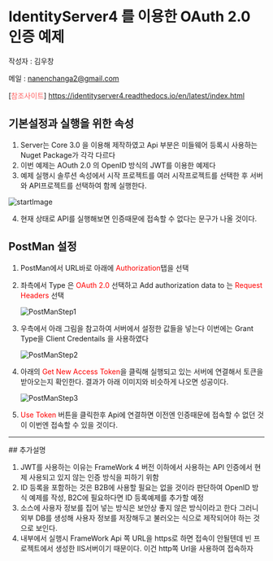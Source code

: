 # IdentityServer4 를 이용한 OAuth 2.0 인증 예제
작성자 : 김우창

메일 : nanenchanga2@gmail.com

[<span style="color:rgb(255, 100, 100)">참조사이트</span>] https://identityserver4.readthedocs.io/en/latest/index.html
## 기본설정과 실행을 위한 속성
1. Server는 Core 3.0 을 이용해 제작하였고 Api 부분은 미들웨어 등록시 사용하는 Nuget Package가 각각 다르다
2. 이번 예제는 AOuth 2.0 의 OpenID 방식의 JWT를 이용한 예제다
3. 예제 실행시 솔루션 속성에서 시작 프로젝트를 여러 시작프로젝트를 선택한 후 서버와 API프로젝트를 선택하여 함께 실행한다.

![startImage](https://user-images.githubusercontent.com/39551265/123882387-abb97a00-d981-11eb-8ad5-c3859751f7a9.JPG)

4. 현재 상태로 API를 실행해보면 인증때문에 접속할 수 없다는 문구가 나올 것이다.

## PostMan 설정
1. PostMan에서 URL바로 아래에 <span style="color:rgb(255, 0, 0)">Authorization</span>탭을 선택
2. 좌측에서 Type 은 <span style="color:rgb(255, 0, 0)">OAuth 2.0</span> 선택하고 Add authorization data to 는 <span style="color:rgb(255, 0, 0)">Request Headers</span> 선택

    ![PostManStep1](https://user-images.githubusercontent.com/39551265/123767572-89344c00-d902-11eb-9d1f-61f14526e3a8.JPG)

3. 우측에서 아래 그림을 참고하여 서버에서 설정한 값들을 넣는다 이번에는 Grant Type을 Client Credentails 을 사용하였다

    ![PostManStep2](https://user-images.githubusercontent.com/39551265/123767811-ba148100-d902-11eb-87f5-e161e72c2745.JPG)

4.  아래의 <span style="color:rgb(255, 0, 0)">Get New Access Token</span>을 클릭해 실행되고 있는 서버에 연결해서 토큰을 받아오는지 확인한다. 결과가 아래 이미지와 비슷하게 나오면 성공이다. 

    ![PostManStep3](https://user-images.githubusercontent.com/39551265/123767976-e203e480-d902-11eb-95b2-08b3199353c1.JPG)


5. <span style="color:rgb(255, 0, 0)">Use Token</span> 버튼을 클릭한후 Api에 연결하면 이전엔 인증때문에 접속할 수 없던 것이 이번엔 접속할 수 있을 것이다. 

<hr>
## 추가설명 

1. JWT를 사용하는 이유는 FrameWork 4 버전 이하에서 사용하는 API 인증에서 현제 사용되고 있지 않는 인증 방식을 피하기 위함
2. ID 등록을 포함하는 것은 B2B에 사용할 필요는 없을 것이라 판단하여 OpenID 방식 예제를 작성, B2C에 필요하다면 ID 등록예제를 추가할 예정
3. 소스에 사용자 정보를 집어 넣는 방식은 보안상 좋지 않은 방식이라고 한다 그러니 외부 DB를 생성해 사용자 정보를 저장해두고 불러오는 식으로 제작되어야 하는 것으로 보인다.
4. 내부에서 실행시 FrameWork Api 쪽 URL을 https로 하면 접속이 안될텐데 빈 프로젝트에서 생성한 IIS서버이기 때문이다. 이건 http쪽 Url을 사용하여 접속하자